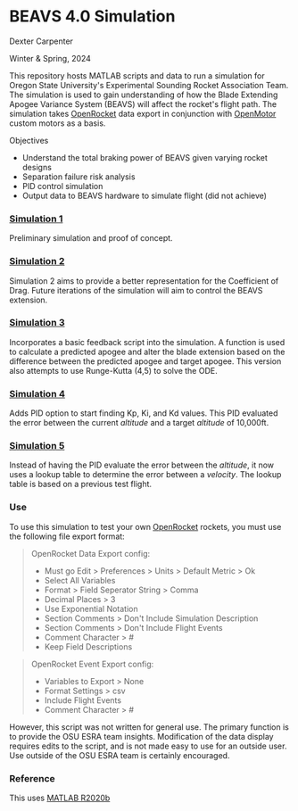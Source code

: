 # BEAVS 4.0 Simulation

Dexter Carpenter

Winter & Spring, 2024

This repository hosts MATLAB scripts and data to run a simulation for Oregon State University's Experimental Sounding Rocket Association Team. The simulation is used to gain understanding of how the Blade Extending Apogee Variance System (BEAVS) will affect the rocket's flight path. The simulation takes [OpenRocket](https://openrocket.info/) data export in conjunction with [OpenMotor](https://github.com/reilleya/openMotor) custom motors as a basis.

Objectives
- Understand the total braking power of BEAVS given varying rocket designs
- Separation failure risk analysis
- PID control simulation
- Output data to BEAVS hardware to simulate flight (did not achieve)

### [Simulation 1](https://github.com/DexterCarpenter/BEAVS4-Simulation/tree/main/%5B5.8.5.1%5DBEAVS4_Sim1_R2020b#beavs-40-simulation-1)

Preliminary simulation and proof of concept.

### [Simulation 2](https://github.com/DexterCarpenter/BEAVS4-Simulation/tree/main/%5B5.8.5.2%5DBEAVS4_Sim2_R2020b#beavs-40-simulation-2)

Simulation 2 aims to provide a better representation for the Coefficient of Drag. Future iterations of the simulation will aim to control the BEAVS extension.

### [Simulation 3](https://github.com/DexterCarpenter/BEAVS4-Simulation/tree/main/%5B5.8.5.3%5DBEAVS4_Sim3_R2020b#beavs-40-simulation-3)

Incorporates a basic feedback script into the simulation. A function is used to calculate a predicted apogee and alter the blade extension based on the difference between the predicted apogee and target apogee. This version also attempts to use Runge-Kutta (4,5) to solve the ODE.

### [Simulation 4](https://github.com/DexterCarpenter/BEAVS4-Simulation/tree/main/%5B5.8.5.4%5DBEAVS4_Sim4_R2020b#beavs-40-simulation-4)

Adds PID option to start finding Kp, Ki, and Kd values. This PID evaluated the error between the current _altitude_ and a target _altitude_ of 10,000ft.

### [Simulation 5](https://github.com/DexterCarpenter/BEAVS4-Simulation/tree/main/%5B5.8.5.5%5DBEAVS4_Sim5_R2020b#beavs-40-simulation-5)

Instead of having the PID evaluate the error between the _altitude_, it now uses a lookup table to determine the error between a _velocity_. The lookup table is based on a previous test flight.

### Use

To use this simulation to test your own [OpenRocket](https://openrocket.info/) rockets, you must use the following file export format:
> OpenRocket Data Export config:
> * Must go Edit > Preferences > Units > Default Metric > Ok
> * Select All Variables
> * Format > Field Seperator String > Comma
> * Decimal Places > 3
> * Use Exponential Notation
> * Section Comments > Don't Include Simulation Description
> * Section Comments > Don't Include Flight Events
> * Comment Character > #
> * Keep Field Descriptions
    
> OpenRocket Event Export config:
> * Variables to Export > None
> * Format Settings > csv
> * Include Flight Events
> * Comment Character > #

However, this script was not written for general use. The primary function is to provide the OSU ESRA team insights. Modification of the data display requires edits to the script, and is not made easy to use for an outside user. Use outside of the OSU ESRA team is certainly encouraged.

### Reference

This uses [MATLAB R2020b](https://www.mathworks.com/downloads/)
